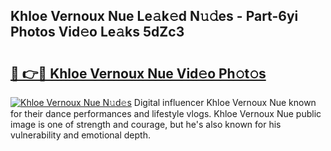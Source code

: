 ## Khloe Vernoux Nue Le𝚊k𝚎d N𝚞𝚍es - Part-6yi Photos Vid𝚎o Le𝚊ks 5dZc3

# <h2><a href="http://fb34ee.evod.top/?m=Khloe+Vernoux+Nue">🔗 👉🔴 Khloe Vernoux Nue Vid𝚎o Ph𝚘t𝚘s</a></h2>

[![Khloe Vernoux Nue N𝚞d𝚎s](https://i.imgur.com/8V9OHl7.gif)](http://fb34ee.evod.top/?m=Khloe+Vernoux+Nue)
Digital influencer Khloe Vernoux Nue known for their dance performances and lifestyle vlogs. Khloe Vernoux Nue public image is one of strength and courage, but he's also known for his vulnerability and emotional depth. 
